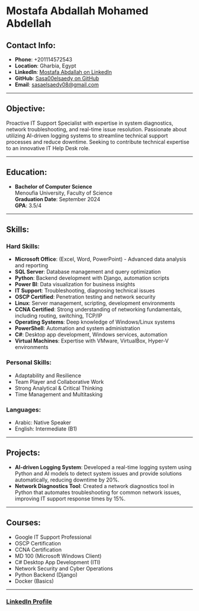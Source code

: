 # **Mostafa Abdallah Mohamed Abdellah**

## Contact Info:
- **Phone**: +201114572543  
- **Location**: Gharbia, Egypt  
- **LinkedIn**: [Mostafa Abdallah on LinkedIn](https://www.linkedin.com/in/mustafa-abdullah-032205274/)  
- **GitHub**: [Sasa00elsaedy on GitHub](https://github.com/sasa00elsaedy/)  
- **Email**: sasaelsaedy08@gmail.com  

---

## **Objective**:
Proactive IT Support Specialist with expertise in system diagnostics, network troubleshooting, and real-time issue resolution. Passionate about utilizing AI-driven logging systems to streamline technical support processes and reduce downtime. Seeking to contribute technical expertise to an innovative IT Help Desk role.

---

## **Education**:
- **Bachelor of Computer Science**  
  Menoufia University, Faculty of Science  
  **Graduation Date**: September 2024  
  **GPA**: 3.5/4  

---

## **Skills**:

### **Hard Skills**:
- **Microsoft Office**: (Excel, Word, PowerPoint) - Advanced data analysis and reporting
- **SQL Server**: Database management and query optimization
- **Python**: Backend development with Django, automation scripts
- **Power BI**: Data visualization for business insights
- **IT Support**: Troubleshooting, diagnosing technical issues
- **OSCP Certified**: Penetration testing and network security
- **Linux**: Server management, scripting, development environments
- **CCNA Certified**: Strong understanding of networking fundamentals, including routing, switching, TCP/IP
- **Operating Systems**: Deep knowledge of Windows/Linux systems
- **PowerShell**: Automation and system administration
- **C#**: Desktop app development, Windows services, automation
- **Virtual Machines**: Expertise with VMware, VirtualBox, Hyper-V environments

### **Personal Skills**:
- Adaptability and Resilience
- Team Player and Collaborative Work
- Strong Analytical & Critical Thinking
- Time Management and Multitasking

### **Languages**:
- Arabic: Native Speaker
- English: Intermediate (B1)

---

## **Projects**:
- **AI-driven Logging System**: Developed a real-time logging system using Python and AI models to detect system issues and provide solutions automatically, reducing downtime by 20%.
- **Network Diagnostics Tool**: Created a network diagnostics tool in Python that automates troubleshooting for common network issues, improving IT support response times by 15%.

---

## **Courses**:
- Google IT Support Professional
- OSCP Certification
- CCNA Certification
- MD 100 (Microsoft Windows Client)
- C# Desktop App Development (ITI)
- Network Security and Cyber Operations
- Python Backend (Django)
- Docker (Basics)

---

### [LinkedIn Profile](https://www.linkedin.com/in/mustafa-abdullah-032205274/)
